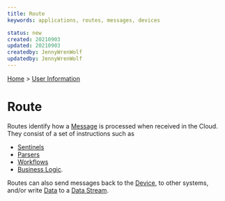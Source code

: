 ```yaml
---
title: Route
keywords: applications, routes, messages, devices

status: new
created: 20210903
updated: 20210903
createdby: JennyWrenWolf
updatedby: JennyWrenWolf
---
```

[Home](../Index.md) > [User Information](./Index.md)

# Route


Routes identify how a [Message](./Glossary/Message.md) is processed when received in the Cloud.  They consist of a set of instructions such as 
- [Sentinels](./Glossary/Sentinel.md) 
- [Parsers](./Glossary/Parsers.md)
- [Workflows](./Glossary/Workflow.md) 
- [Business Logic](./Glossary/BusinessLogic.md).

Routes can also send messages back to the [Device](./Glossary/Device.md), to other systems, and/or write [Data](./Glossary/Data.md) to a [Data Stream](./Glossary/DataStream.md).